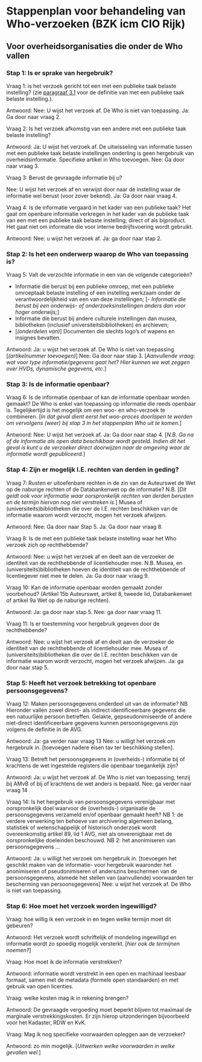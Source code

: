# Stappenplan voor behandeling van Who-verzoeken (BZK icm CIO Rijk)
## Voor overheidsorganisaties die onder de Who vallen

### Stap 1: Is er sprake van hergebruik?
Vraag 1: is het verzoek gericht tot een met een publieke taak belaste instelling?
(zie [paragraaf 3.1](#welke-organisaties-vallen-onder-het-begrip-met-een-publieke-taak-belaste-instelling) voor de definitie van met een publieke taak belaste instelling.).

Antwoord:
Nee: U wijst het verzoek af. De Who is niet van toepassing.
Ja: Ga door naar vraag 2.

Vraag 2: Is het verzoek afkomstig van een andere met een publieke taak belaste instelling?

Antwoord:
Ja: U wijst het verzoek af. De uitwisseling van informatie tussen met een publieke taak belaste instellingen onderling is geen hergebruik van overheidsinformatie. Specifieke artikel in Who toevoegen.
Nee: Ga door naar vraag 3.

Vraag 3: Berust de gevraagde informatie bij u?

Nee: U wijst het verzoek af en verwijst door naar de instelling waar de informatie wel berust (voor zover bekend).
Ja: Ga door naar vraag 4.

Vraag 4: Is de informatie vergaard in het kader van een publieke taak?
Het gaat om openbare informatie verkregen in het kader van de publieke taak van een met een publieke taak belaste instelling; direct of als bijproduct. Het gaat niet om informatie die voor interne bedrijfsvoering wordt gebruikt.

Antwoord:
Nee: u wijst het verzoek af.
Ja: ga door naar stap 2.

### Stap 2: Is het een onderwerp waarop de Who van toepassing is?
Vraag 5: Valt de verzochte informatie in een van de volgende categorieën?
- Informatie die berust bij een publieke omroep, met een publieke omroeptaak belaste instelling of een instelling werkzaam onder de verantwoordelijkheid van een van deze instellingen;
[- _Informatie die berust bij een onderwijs- of onderzoeksinstellingen anders dan voor hoger onderwijs;_]
- Informatie die berust bij andere culturele instellingen dan musea, bibliotheken (inclusief universiteitsbibliotheken) en archieven;
- [_(onderdelen van)_] Documenten die slechts logo’s of wapens en insignes bevatten.

Antwoord:
Ja: u wijst het verzoek af. De Who is niet van toepassing [_(artikelnummer toevoegen)_]
Nee: Ga door naar stap 3.
[_Aanvullende vraag: wat voor type informatie/gegevens gaat het? Hier kunnen we wat zeggen over HVDs, dynamische gegevens, etc._]

### Stap 3: Is de informatie openbaar?

Vraag 6: Is de informatie openbaar of kan de informatie openbaar worden gemaakt?
De Who is enkel van toepassing op informatie die reeds openbaar is. Tegelijkertijd is het mogelijk om een woo- en who-verzoek te combineren. [_In dat geval dient eerst het woo-proces doorlopen te worden om vervolgens (weer) bij stap 3 in het stappenplan Who uit te komen._]

Antwoord:
Nee: U wijst het verzoek af.
Ja: Ga door naar stap 4.
[_N.B. Ga na of de informatie als open data beschikbaar wordt gesteld. Indien dit het geval is kunt u de verzoeker direct doorwijzen naar de omgeving waar de informatie wordt gepubliceerd._]

### Stap 4: Zijn er mogelijk I.E. rechten van derden in geding?

Vraag 7: Rusten er uitoefenbare rechten in de zin van de Auteurswet de Wet op de naburige rechten of de Databankenwet op de informatie?
N.B. [_Dit geldt ook voor informatie waar oorspronkelijk rechten van derden berusten en de termijn hiervan nog niet verstreken is_.] Musea of (universiteits)bibliotheken die over de I.E. rechten beschikken van de informatie waarom wordt verzocht, mogen het verzoek afwijzen.

Antwoord:
Nee: Ga door naar Stap 5.
Ja: Ga door naar vraag 8.

Vraag 8: Is de met een publieke taak belaste instelling waar het Who verzoek zich op rechthebbende?

Antwoord:
Nee: u wijst het verzoek af en deelt aan de verzoeker de identiteit van de rechthebbende of licentiehouder mee. N.B. Musea, en (universiteits)bibliotheken hoeven de identiteit van de rechthebbende of licentiegever niet mee te delen.
Ja: Ga door naar vraag 9.

Vraag 10: Kan de informatie openbaar worden gemaakt zonder voorbehoud? (Artikel 15b Auteurswet, artikel 8, tweede lid, Databankenwet of artikel 9a Wet op de naburige rechten).

Antwoord:
Ja: ga door naar stap 5.
Nee: ga door naar vraag 11.

Vraag 11: Is er toestemming voor hergebruik gegeven door de rechthebbende?

Antwoord:
Nee: u wijst het verzoek af en deelt aan de verzoeker de identiteit van de rechthebbende of licentiehouder mee. Musea of (universiteits)bibliotheken die over de I.E. rechten beschikken van de informatie waarom wordt verzocht, mogen het verzoek afwijzen.
Ja: ga door naar stap 5.

### Stap 5: Heeft het verzoek betrekking tot openbare persoonsgegevens?

Vraag 12: Maken persoonsgegevens onderdeel uit van de informatie?
NB Hieronder vallen zowel direct- als indirect identificeerbare gegevens die een natuurlijke persoon betreffen. Gelakte, gepseudonimiseerde of andere niet-direct identificeerbare gegevens kunnen persoonsgegevens zijn volgens de definitie in de AVG.

Antwoord:
Ja: ga verder naar vraag 13
Nee: u willigt het verzoek om hergebruik in. [toevoegen nadere eisen tav ter beschikking stellen].

Vraag 13: Betreft het persoonsgegevens in (overheids-) informatie bij of krachtens de wet ingestelde registers die openbaar toegankelijk zijn?

Antwoord:
Ja: u wijst het verzoek af. De Who is niet van toepassing, tenzij bij AMvB of bij of krachtens de wet anders is bepaald.
Nee: ga verder naar vraag 14

Vraag 14: Is het hergebruik van persoonsgegevens verenigbaar met oorspronkelijk doel waarvoor de (overheids-) organisatie de persoonsgegevens verzameld en/of openbaar gemaakt heeft?
NB 1: de verdere verwerking ten behoeve van archivering algemeen belang, statistiek of wetenschappelijk of historisch onderzoek wordt overeenkomstig artikel 89, lid 1 AVG, niet als onverenigbaar met de oorspronkelijke doeleinden beschouwd.
NB 2: het anonimiseren van persoonsgegevens ...

Antwoord:
Ja: u willigt het verzoek om hergebruik in. [toevoegen het geschikt maken van de informatie- voor hergebruik waaronder het anonimiseren of pseudonimiseren of anderszins beschermen van de persoonsgegevens, alsmede het stellen van (aanvullende) voorwaarden ter bescherming van persoonsgegevens]
Nee: u wijst het verzoek af. De Who is niet van toepassing.

### Stap 6: Hoe moet het verzoek worden ingewilligd?

Vraag: hoe willig ik een verzoek in en tegen welke termijn moet dit gebeuren?

Antwoord: Het verzoek wordt schriftelijk of mondeling ingewilligd en informatie wordt zo spoedig mogelijk versterkt. [_hier ook de termijnen noemen?_]

Vraag: Hoe moet ik de informatie verstrekken?

Antwoord: informatie wordt verstrekt in een open en machinaal leesbaar formaat, samen met de metadata (formele open standaarden) en met gebruik van open licenties. 

Vraag: welke kosten mag ik in rekening brengen?

Antwoord: De gevraagde vergoeding moet beperkt blijven tot maximaal de marginale verstrekkingskosten. Er zijn hierop uitzonderingen bijvoorbeeld voor het Kadaster, RDW en KvK.


Vraag: Mag ik nog specifieke voorwaarden opleggen aan de verzoeker?

Antwoord: zo min mogelijk. [_Uitwerken welke voorwaarden in welke gevallen wel._]


